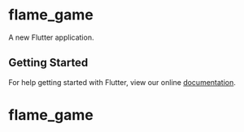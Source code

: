 # flame_game

A new Flutter application.

## Getting Started

For help getting started with Flutter, view our online
[documentation](https://flutter.io/).
# flame_game
